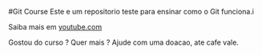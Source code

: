#Git Course
Este e um repositorio teste para ensinar como o Git funciona.i

Saiba mais em [youtube.com](https://www.youtube.com/)

Gostou do curso ? Quer mais ? Ajude com uma doacao, ate cafe vale.